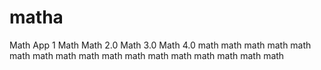 # matha
Math App 1
Math
Math 2.0
Math 3.0
Math 4.0
math
math
math
math
math
math
math
math
math
math
math
math
math
math
math
math
math
